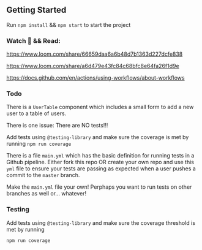 ## Getting Started

Run `npm install` && `npm start` to start the project

### Watch 📼 && Read:

https://www.loom.com/share/66659daa6a6b48d7b1363d227dcfe838

https://www.loom.com/share/a6d479e43fc84c68bfc8e64fa26f1d9e

https://docs.github.com/en/actions/using-workflows/about-workflows

### Todo

There is a `UserTable` component which includes a small form to add a new user to a table of users.

There is one issue: There are NO tests!!!

Add tests using `@testing-library` and make sure the coverage is met by running `npm run coverage`

There is a file `main.yml` which has the basic definition for running tests in a Github pipeline. Either fork this repo OR create your own repo and use this `yml` file to ensure your tests are passing as expected when a user pushes a commit to the `master` branch.

Make the `main.yml` file your own! Perphaps you want to run tests on other branches as well or... whatever!

### Testing

Add tests using `@testing-library` and make sure the coverage threshold is met by running

`npm run coverage`
